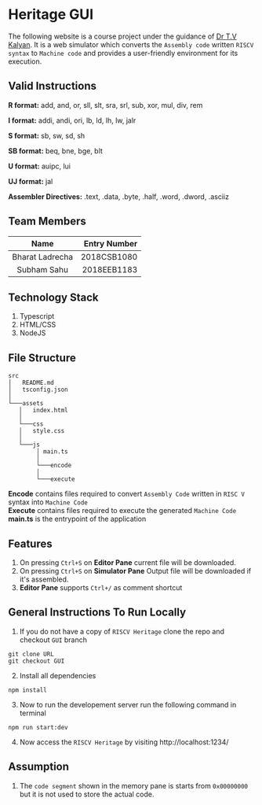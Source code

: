 # Heritage GUI

The following website is a course project under the guidance of [Dr T.V Kalyan](https://sites.google.com/view/kalyantv). It is a web simulator which converts the `Assembly code` written `RISCV syntax` to `Machine code` and provides a user-friendly environment for its execution.  


## Valid Instructions

**R format:**
add, and, or, sll, slt, sra, srl, sub, xor, mul, div, rem

**I format:**
addi, andi, ori, lb, ld, lh, lw, jalr

**S format:**
sb, sw, sd, sh

**SB format:**
beq, bne, bge, blt

**U format:**
auipc, lui

**UJ format:**
jal

**Assembler Directives:**
.text, .data, .byte, .half, .word, .dword, .asciiz

## Team Members
| Name            | Entry Number |
|:---------------:| -----------: |
| Bharat Ladrecha | 2018CSB1080  |
| Subham Sahu     | 2018EEB1183  |


## Technology Stack
1. Typescript
2. HTML/CSS
3. NodeJS

## File Structure
```
src
│   README.md
│   tsconfig.json
│
└───assets
   │   index.html
   │
   └───css
   │   style.css
   │    
   └───js
        │ main.ts
        │   
        └───encode
        │
        └───execute
```

**Encode** contains files required to convert `Assembly Code` written in `RISC V` syntax into `Machine Code`  
**Execute** contains files required to execute the generated `Machine Code`  
**main.ts** is the entrypoint of the application


## Features

1. On pressing `Ctrl+S` on **Editor Pane** current file will be downloaded.
2. On pressing `Ctrl+S` on **Simulator Pane** Output file will be downloaded if it's assembled.
3. **Editor Pane** supports `Ctrl+/` as comment shortcut


## General Instructions To Run Locally

1. If you do not have a copy of `RISCV Heritage` clone the repo and checkout `GUI` branch
```
git clone URL
git checkout GUI
```
2. Install all dependencies
```
npm install
```
3. Now to run the developement server run the following command in terminal
```
npm run start:dev
```
4. Now access the `RISCV Heritage` by visiting http://localhost:1234/



## Assumption

1. The `code segment` shown in the memory pane is starts from `0x00000000` but it is not used to store the actual code.
